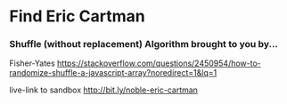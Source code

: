 # Find Eric Cartman

### Shuffle (without replacement) Algorithm brought to you by...

Fisher-Yates
https://stackoverflow.com/questions/2450954/how-to-randomize-shuffle-a-javascript-array?noredirect=1&lq=1

live-link to sandbox
http://bit.ly/noble-eric-cartman
